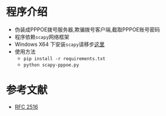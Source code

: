 # 程序介绍
 * 伪装成PPPOE拨号服务器,欺骗拨号客户端,截取PPPOE账号密码
 * 程序依赖`scapy`网络框架
 * Windows X64 下安装`scapy`请移步[这里](https://github.com/Kondziowy)
 * 使用方法
    * `pip install -r requirements.txt`
    * `python scapy-pppoe.py`

# 参考文献
 * [RFC 2516](https://datatracker.ietf.org/doc/rfc2516/)